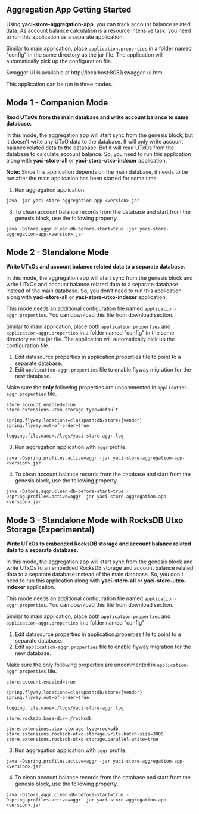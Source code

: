 ## Aggregation App Getting Started

Using **yaci-store-aggregation-app**, you can track account balance related data. As account balance calculation is a resource intensive task, 
you need to run this application as a separate application.

Similar to main application, place  ``application.properties`` in a folder named "config"
in the same directory as the jar file. The application will automatically pick up the configuration file.

Swagger UI is available at http://localhost:8081/swagger-ui.html

This application can be run in three modes.

## Mode 1 - Companion Mode 

**Read UTxOs from the main database and write account balance to same database.**

In this mode, the aggregation app will start sync from the genesis block, but it doesn't write any UTxO data to the database.
It will only write account balance related data to the database. But it will read UTxOs from the database to calculate account balance.
So, you need to run this application along with **yaci-store-all** or **yaci-store-utxo-indexer** application.

**Note:** Since this application depends on the main database, it needs to be run after the main application has been started for some time.

1. Run aggregation application.

```
java -jar yaci-store-aggregation-app-<version>.jar
```

3. To clean account balance records from the database and start from the genesis block, use the following property.

```
java -Dstore.aggr.clean-db-before-start=true -jar yaci-store-aggregation-app-<version>.jar
```

## Mode 2 - Standalone Mode 

**Write UTxOs and account balance related data to a separate database.**

In this mode, the aggregation app will start sync from the genesis block and write UTxOs and account balance related data 
to a separate database instead of the main database. So, you don't need to run this application along with **yaci-store-all** or **yaci-store-utxo-indexer** application.

This mode needs an additional configuration file named ``application-aggr.properties``. You can download this
file from download section.

Similar to main application, place both  ``application.properties`` and ``application-aggr.properties`` in a folder named "config"
in the same directory as the jar file. The application will automatically pick up the configuration file.

1. Edit datasource properties in application.properties file to point to a separate database.
2. Edit ``application-aggr.properties`` file to enable flyway migration for the new database.

Make sure the **only** following properties are uncommented in ``application-aggr.properties`` file.

```
store.account.enabled=true
store.extensions.utxo-storage-type=default

spring.flyway.locations=classpath:db/store/{vendor}
spring.flyway.out-of-order=true

logging.file.name=./logs/yaci-store-aggr.log
```

3. Run aggregation application with ``aggr`` profile.

```
java -Dspring.profiles.active=aggr -jar yaci-store-aggregation-app-<version>.jar
```

4. To clean account balance records from the database and start from the genesis block, use the following property.

```
java -Dstore.aggr.clean-db-before-start=true -Dspring.profiles.active=aggr -jar yaci-store-aggregation-app-<version>.jar
```

## Mode 3 - Standalone Mode with RocksDB Utxo Storage (Experimental)

**Write UTxOs to embedded RocksDB storage and account balance related data to a separate database.**

In this mode, the aggregation app will start sync from the genesis block and write UTxOs to an embedded RocksDB storage
and account balance related data to a separate database instead of the main database. So, you don't need to run this application along with **yaci-store-all** or **yaci-store-utxo-indexer** application.

This mode needs an additional configuration file named ``application-aggr.properties``. You can download this
file from download section.

Similar to main application, place both  ``application.properties`` and ``application-aggr.properties`` in a folder named "config"

1. Edit datasource properties in application.properties file to point to a separate database.
2. Edit ``application-aggr.properties`` file to enable flyway migration for the new database.

Make sure the only following properties are uncommented in ``application-aggr.properties`` file.

```
store.account.enabled=true

spring.flyway.locations=classpath:db/store/{vendor}
spring.flyway.out-of-order=true

logging.file.name=./logs/yaci-store-aggr.log

store.rocksdb.base-dir=./rocksdb

store.extensions.utxo-storage-type=rocksdb
store.extensions.rocksdb-utxo-storage.write-batch-size=3000
store.extensions.rocksdb-utxo-storage.parallel-write=true
```

3. Run aggregation application with ``aggr`` profile.

```
java -Dspring.profiles.active=aggr -jar yaci-store-aggregation-app-<version>.jar
```

4. To clean account balance records from the database and start from the genesis block, use the following property.

```
java -Dstore.aggr.clean-db-before-start=true -Dspring.profiles.active=aggr -jar yaci-store-aggregation-app-<version>.jar
```
